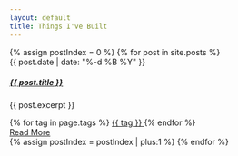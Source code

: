 ```yaml
---
layout: default
title: Things I've Built
---
```


<div class="main-timeline">
{% assign postIndex = 0 %}
  {% for post in site.posts %}
    <div class="timeline {% if postIndex | modulo: 2 %} left {% else %} right {% endif %}">
      <div class="card h-100 cursor-pointer" 
        onclick="window.location.href='/about/{{ post.url }}'">
          <div class="card-body">
              {{ post.date | date: "%-d %B %Y"  }}
              <a href="/about/{{ post.url }}" class="text-normal">
                <h5>{{ post.title }}</h5>
              </a>
              <p class="card-text">
                    {{ post.excerpt }}
              </p>
              <span>
              {% for tag in page.tags %}
                <a href="/about/tag_index#{{ tag | slugify }}" class="badge bg-primary">
                    <span class="fas fa-tag" aria-hidden="true"></span> {{ tag }}
                </a>
              {% endfor %}
              </span>
          </div>
          <div class="card-footer p-3 d-flex justify-content-between">
            <a href="/about/{{ post.url }}" class="btn btn-link ml-auto">
            Read More <i class="fa fa-caret-right"></i>
            </a>
          </div>
      </div>
    </div>
     {% assign postIndex = postIndex | plus:1 %}
  {% endfor %}
</div>

